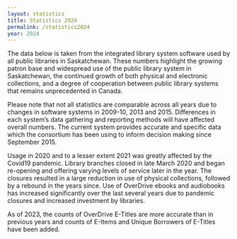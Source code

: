 ```yaml
---
layout: statistics
title: Statistics 2024
permalink: /statistics2024
year: 2024
---
```

The data below is taken from the integrated library system software used by all public libraries in Saskatchewan. These numbers highlight the growing patron base and widespread use of the public library system in Saskatchewan, the continued growth of both physical and electronic collections, and a degree of cooperation between public library systems that remains unprecedented in Canada.

Please note that not all statistics are comparable across all years due to changes in software systems in 2009-10, 2013 and 2015. Differences in each system’s data gathering and reporting methods will have affected overall numbers. The current system provides accurate and specific data which the consortium has been using to inform decision making since September 2015.

Usage in 2020 and to a lesser extent 2021 was greatly affected by the Covid19 pandemic. Library branches closed in late March 2020 and began re-opening and offering varying levels of service later in the year. The closures resulted in a large reduction in use of physical collections, followed by a rebound in the years since. Use of OverDrive ebooks and audiobooks has increased significantly over the last several years due to pandemic closures and increased investment by libraries.

As of 2023, the counts of OverDrive E-Titles are more accurate than in previous years and counts of E-Items and Unique Borrowers of E-Titles have been added.
